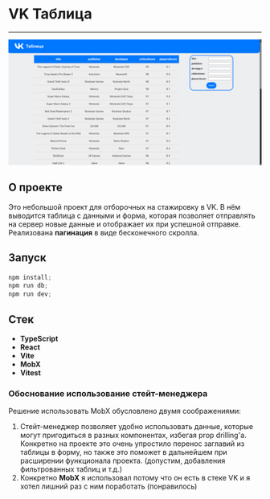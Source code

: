 # VK Таблица

---
![Скриншот проекта](src/assets/screenshot.png)


## О проекте

Это небольшой проект для отборочных на стажировку в VK. В нём выводится таблица с данными и форма, которая позволяет отправлять на сервер новые данные и отображает их при успешной отправке. Реализована **пагинация** в виде бесконечного скролла.

## Запуск

```javascript
npm install;
npm run db;
npm run dev;
```
  
## Стек

* **TypeScript**
* **React**
* **Vite**
* **MobX**
* **Vitest**


### Обоснование использование стейт-менеджера

Решение использовать MobX обусловлено двумя соображениями:
1. Стейт-менеджер позволяет удобно использовать данные, которые могут пригодиться в разных компонентах, избегая prop drilling'a. Конкретно на проекте это очень упростило перенос заглавий из таблицы в форму, но также это поможет в дальнейшем при расширении функционала проекта. (допустим, добавления фильтрованных таблиц и т.д.)
2. Конкретно **MobX** я использовал потому что он есть в стеке VK и я хотел лишний раз с ним поработать (понравилось)